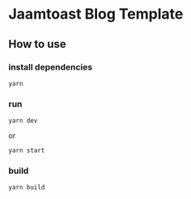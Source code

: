 # Jaamtoast Blog Template

## How to use

### install dependencies

```
yarn
```

### run

```
yarn dev
```

or

```
yarn start
```

### build

```
yarn build
```

